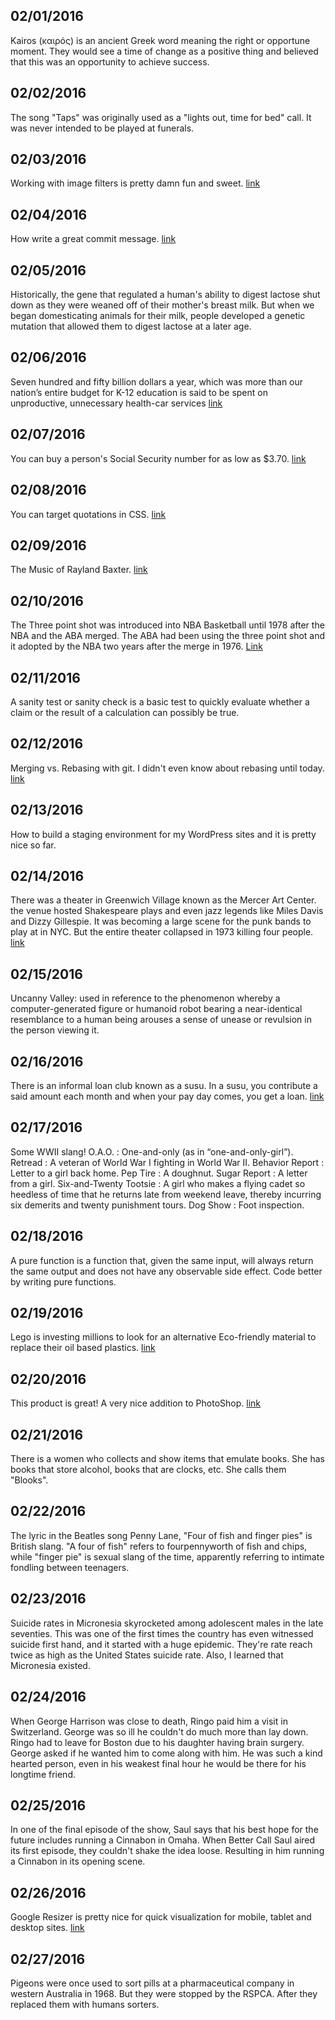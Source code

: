 02/01/2016
---
Kairos (καιρός) is an ancient Greek word meaning the right or opportune moment. They would see a time of change as a positive thing and believed that this was an opportunity to achieve success.

02/02/2016
---
The song "Taps" was originally used as a "lights out, time for bed" call. It was never intended to be played at funerals.

02/03/2016
---
Working with image filters is pretty damn fun and sweet. [link](http://www.thedotpost.com/2015/12/una-kravets-editing-images-in-css?utm_source=CSS-Weekly&utm_campaign=Issue-200&utm_medium=email)

02/04/2016
---
How write a great commit message. [link](http://alistapart.com/article/the-art-of-the-commit)

02/05/2016
---
Historically, the gene that regulated a human's ability to digest lactose shut down as they were weaned off of their mother's breast milk. But when we began domesticating animals for their milk, people developed a genetic mutation that allowed them to digest lactose at a later age.

02/06/2016
---
Seven hundred and fifty billion dollars a year, which was more than our nation’s entire budget for K-12 education is said to be spent on unproductive, unnecessary health-car services [link](http://www.newyorker.com/magazine/2015/05/11/overkill-atul-gawande) 

02/07/2016
---
You can buy a person's Social Security number for as low as $3.70. [link](http://shoptalkshow.com/episodes/special-one-one-hacker/)

02/08/2016
---
You can target quotations in CSS. [link](https://developer.mozilla.org/en-US/docs/Web/CSS/quotes)

02/09/2016
---
The Music of Rayland Baxter. [link](https://open.spotify.com/artist/251UrhgNbMr15NLzQ2KyKq)

02/10/2016
---
The Three point shot was introduced into NBA Basketball until 1978 after the NBA and the ABA merged. The ABA had been using the three point shot and it adopted by the NBA two years after the merge in 1976. [Link](http://99percentinvisible.org/episode/yin-yang-basketball/?utm_source=99%25+Invisible&utm_medium=email&utm_campaign=05f5554f86-RSS_EMAIL_CAMPAIGN&utm_term=0_f773924a7f-05f5554f86-96872149)

02/11/2016
---
A sanity test or sanity check is a basic test to quickly evaluate whether a claim or the result of a calculation can possibly be true. 

02/12/2016
---
Merging vs. Rebasing with git. I didn't even know about rebasing until today. [link](https://www.atlassian.com/git/tutorials/merging-vs-rebasing)

02/13/2016
---
How to build a staging environment for my WordPress sites and it is pretty nice so far.

02/14/2016
---
There was a theater in Greenwich Village known as the Mercer Art Center. the venue hosted Shakespeare plays and even jazz legends like Miles Davis and Dizzy Gillespie. It was becoming a large scene for the punk bands to play at in NYC. But the entire theater collapsed in 1973 killing four people. [link](http://narrative.ly/stories/the-theater-came-crashing-down/)

02/15/2016
---
Uncanny Valley: used in reference to the phenomenon whereby a computer-generated figure or humanoid robot bearing a near-identical resemblance to a human being arouses a sense of unease or revulsion in the person viewing it.

02/16/2016
---
There is an informal loan club known as a susu. In a susu, you contribute a said amount each month and when your pay day comes, you get a loan. [link](https://en.wikipedia.org/wiki/Susu_(informal_loan_club))

02/17/2016
---
Some WWII slang!
O.A.O. : One-and-only (as in “one-and-only-girl”).
Retread : A veteran of World War I fighting in World War II.
Behavior Report : Letter to a girl back home.
Pep Tire : A doughnut.
Sugar Report : A letter from a girl.
Six-and-Twenty Tootsie : A girl who makes a flying cadet so heedless of time that he returns late from weekend leave, thereby incurring six demerits and twenty punishment tours.
Dog Show : Foot inspection.

02/18/2016
---
A pure function is a function that, given the same input, will always return the same output and does not have any observable side effect. Code better by writing pure functions.

02/19/2016
---
Lego is investing millions to look for an alternative Eco-friendly material to replace their oil based plastics. [link](http://www.infoblizzard.com/the-blog-smog/lego-is-investing-millions-to-ditch-their-oil-based-plastics)

02/20/2016
---
This product is great! A very nice addition to PhotoShop. [link](http://www.invisionapp.com/craft)

02/21/2016
---
There is a women who collects and show items that emulate books. She has books that store alcohol, books that are clocks, etc. She calls them "Blooks".

02/22/2016
---
The lyric in the Beatles song Penny Lane, "Four of fish and finger pies" is British slang. "A four of fish" refers to fourpennyworth of fish and chips, while "finger pie" is sexual slang of the time, apparently referring to intimate fondling between teenagers.

02/23/2016
---
Suicide rates in Micronesia skyrocketed among adolescent males in the late seventies. This was one of the first times the country has even witnessed suicide first hand, and it started with a huge epidemic. They're rate reach twice as high as the United States suicide rate. Also, I learned that Micronesia existed.

02/24/2016
---
When George Harrison was close to death, Ringo paid him a visit in Switzerland. George was so ill he couldn't do much more than lay down. Ringo had to leave for Boston due to his daughter having brain surgery. George asked if he wanted him to come along with him. He was such a kind hearted person, even in his weakest final hour he would be there for his longtime friend. 

02/25/2016
---
In one of the final episode of the show, Saul says that his best hope for the future includes running a Cinnabon in Omaha. When Better Call Saul aired its first episode, they couldn't shake the idea loose. Resulting in him running a Cinnabon in its opening scene.

02/26/2016
---
Google Resizer is pretty nice for quick visualization for mobile, tablet and desktop sites. [link](http://design.google.com/resizer/)

02/27/2016
---
Pigeons were once used to sort pills at a pharmaceutical company in western Australia in 1968. But they were stopped by the RSPCA. After they replaced them with humans sorters.